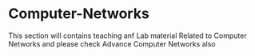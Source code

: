 # Computer-Networks
This section will contains teaching anf Lab material Related to Computer Networks and please check Advance Computer Networks also
